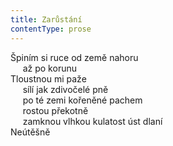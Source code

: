 ```yaml
---
title: Zarůstání
contentType: prose
---
```


<section>

Špiním si ruce od země nahoru  
     až po korunu  
Tloustnou mi paže  
     sílí jak zdivočelé pně  
     po té zemi kořeněné pachem  
     rostou překotně  
     zamknou vlhkou kulatost úst dlaní  
Neútěšně

</section>
